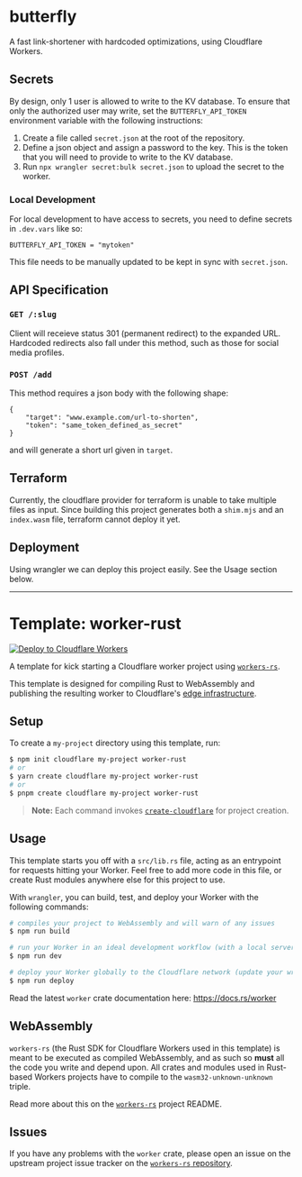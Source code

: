 # butterfly

A fast link-shortener with hardcoded optimizations, using Cloudflare Workers.

## Secrets

By design, only 1 user is allowed to write to the KV database. To ensure that
only the authorized user may write, set the `BUTTERFLY_API_TOKEN` environment
variable with the following instructions:

1. Create a file called `secret.json` at the root of the repository.
2. Define a json object and assign a password to the key. This is the token
that you will need to provide to write to the KV database.
3. Run `npx wrangler secret:bulk secret.json` to upload the secret to the worker.

### Local Development

For local development to have access to secrets, you need to define secrets in `.dev.vars` like so:

```
BUTTERFLY_API_TOKEN = "mytoken"
```

This file needs to be manually updated to be kept in sync with `secret.json`.

## API Specification

### `GET /:slug`
Client will receieve status 301 (permanent redirect) to the expanded URL.
Hardcoded redirects also fall under this method, such as those for social media
profiles.

### `POST /add`
This method requires a json body with the following shape:

```
{
	"target": "www.example.com/url-to-shorten",
	"token": "same_token_defined_as_secret"
}
```

and will generate a short url given in `target`.

## Terraform

Currently, the cloudflare provider for terraform is unable to take multiple files as input. Since building this project generates both a `shim.mjs` and an `index.wasm` file,
terraform cannot deploy it yet.

## Deployment

Using wrangler we can deploy this project easily. See the Usage section below.

---

# Template: worker-rust

[![Deploy to Cloudflare Workers](https://deploy.workers.cloudflare.com/button)](https://deploy.workers.cloudflare.com/?url=https://github.com/cloudflare/templates/tree/main/worker-rust)

A template for kick starting a Cloudflare worker project using [`workers-rs`](https://github.com/cloudflare/workers-rs).

This template is designed for compiling Rust to WebAssembly and publishing the resulting worker to Cloudflare's [edge infrastructure](https://www.cloudflare.com/network/).

## Setup

To create a `my-project` directory using this template, run:

```sh
$ npm init cloudflare my-project worker-rust
# or
$ yarn create cloudflare my-project worker-rust
# or
$ pnpm create cloudflare my-project worker-rust
```

> **Note:** Each command invokes [`create-cloudflare`](https://www.npmjs.com/package/create-cloudflare) for project creation.

## Usage

This template starts you off with a `src/lib.rs` file, acting as an entrypoint for requests hitting your Worker. Feel free to add more code in this file, or create Rust modules anywhere else for this project to use.

With `wrangler`, you can build, test, and deploy your Worker with the following commands:

```sh
# compiles your project to WebAssembly and will warn of any issues
$ npm run build

# run your Worker in an ideal development workflow (with a local server, file watcher & more)
$ npm run dev

# deploy your Worker globally to the Cloudflare network (update your wrangler.toml file for configuration)
$ npm run deploy
```

Read the latest `worker` crate documentation here: https://docs.rs/worker

## WebAssembly

`workers-rs` (the Rust SDK for Cloudflare Workers used in this template) is meant to be executed as compiled WebAssembly, and as such so **must** all the code you write and depend upon. All crates and modules used in Rust-based Workers projects have to compile to the `wasm32-unknown-unknown` triple.

Read more about this on the [`workers-rs`](https://github.com/cloudflare/workers-rs) project README.

## Issues

If you have any problems with the `worker` crate, please open an issue on the upstream project issue tracker on the [`workers-rs` repository](https://github.com/cloudflare/workers-rs).
